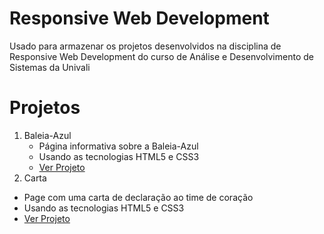 # Responsive Web Development
Usado para armazenar os projetos desenvolvidos na disciplina de Responsive Web Development do curso de Análise e Desenvolvimento de Sistemas da Univali

# Projetos 
1. Baleia-Azul
   - Página informativa sobre a Baleia-Azul
   - Usando as tecnologias HTML5 e CSS3
   - [Ver Projeto](https://guilhermeveloso005.github.io/responsive-web-development/baleia-azul/)
2. Carta
 - Page com uma carta de declaração ao time de coração
 - Usando as tecnologias HTML5 e CSS3
 - [Ver Projeto]( )
